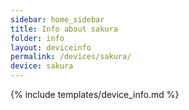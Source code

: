 ```yaml
---
sidebar: home_sidebar
title: Info about sakura
folder: info
layout: deviceinfo
permalink: /devices/sakura/
device: sakura
---
```

{% include templates/device_info.md %}
